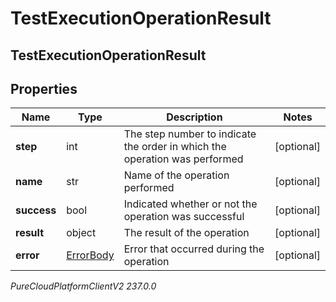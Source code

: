 # TestExecutionOperationResult

## TestExecutionOperationResult

## Properties

|Name | Type | Description | Notes|
|------------ | ------------- | ------------- | -------------|
| **step** | int | The step number to indicate the order in which the operation was performed | [optional] |
| **name** | str | Name of the operation performed | [optional] |
| **success** | bool | Indicated whether or not the operation was successful | [optional] |
| **result** | object | The result of the operation | [optional] |
| **error** | [ErrorBody](ErrorBody) | Error that occurred during the operation | [optional] |



_PureCloudPlatformClientV2 237.0.0_
